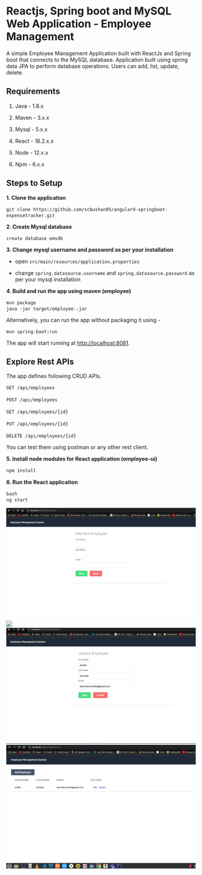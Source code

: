 # Reactjs, Spring boot and MySQL Web Application - Employee Management

A simple Employee Management Application built with ReactJs and Spring boot that connects to the MySQL database. Application built using spring data JPA to perform database operations. Users can add, list, update, delete.

## Requirements

1. Java - 1.8.x

2. Maven - 3.x.x

3. Mysql - 5.x.x

4. React - 18.2.x.x

5. Node - 12.x.x

6. Npm - 6.x.x



## Steps to Setup

**1. Clone the application**

```
git clone https://github.com/scbushan05/angular9-springboot-expensetracker.git
```

**2. Create Mysql database**
```
create database emsdb
```

**3. Change mysql username and password as per your installation**

+ open `src/main/resources/application.properties`

+ change `spring.datasource.username` and `spring.datasource.password` as per your mysql installation

**4. Build and run the app using maven (employee)**

```
mvn package
java -jar target/employee-.jar
```

Alternatively, you can run the app without packaging it using -

```
mvn spring-boot:run
```

The app will start running at <http://localhost:8081>.

## Explore Rest APIs

The app defines following CRUD APIs.

    GET /api/employees

    POST /api/employees

    GET /api/employees/{id}
    
    PUT /api/employees/{id}

    DELETE /api/employees/{id}

You can test them using postman or any other rest client.

**5. Install node modules for React application (employee-ui)**

```bash
npm install
```

**6. Run the React application**

```
bash
ng start

```

![](src/main/resources/static/addEmployee.png)
![](/home/andile/Downloads/employee-management-app/src/main/resources/static/addEmployee.png)
![](src/main/resources/static/updateEmployee.png)
![](src/main/resources/static/listEmployee.png)
